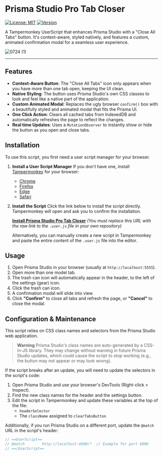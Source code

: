 # Prisma Studio Pro Tab Closer

[![License: MIT](https://img.shields.io/badge/License-MIT-yellow.svg)](https://opensource.org/licenses/MIT)
[![Version](https://img.shields.io/badge/version-1.0-blue.svg)](#)

A Tampermonkey UserScript that enhances Prisma Studio with a "Close All Tabs" button. It's context-aware, styled natively, and features a custom, animated confirmation modal for a seamless user experience.

![0724 (1)](https://github.com/user-attachments/assets/f02af5ce-9d27-4fda-a45b-26372cbff862)


---

## Features

-   **Context-Aware Button**: The "Close All Tabs" icon only appears when you have more than one tab open, keeping the UI clean.
-   **Native Styling**: The button uses Prisma Studio's own CSS classes to look and feel like a native part of the application.
-   **Custom Animated Modal**: Replaces the ugly browser `confirm()` box with a beautifully styled and animated modal that fits the Prisma UI.
-   **One Click Action**: Clears all cached tabs from IndexedDB and automatically refreshes the page to reflect the changes.
-   **Real time Updates**: Uses a `MutationObserver` to instantly show or hide the button as you open and close tabs.

## Installation

To use this script, you first need a user script manager for your browser.

1.  **Install a User Script Manager**
    If you don't have one, install [Tampermonkey](https://www.tampermonkey.net/) for your browser:
    -   [Chrome](https://chrome.google.com/webstore/detail/tampermonkey/dhdgffkkebhmkfjojejmpbldmpobfkfo)
    -   [Firefox](https://addons.mozilla.org/en-US/firefox/addon/tampermonkey/)
    -   [Edge](https://microsoftedge.microsoft.com/addons/detail/tampermonkey/iikmkjmpaadaobahmlepeloendndfphd)
    -   [Safari](https://apps.apple.com/us/app/tampermonkey/id1482490089)

2.  **Install the Script**
    Click the link below to install the script directly. Tampermonkey will open and ask you to confirm the installation.

    [**Install Prisma Studio Pro Tab Closer**](https://raw.githubusercontent.com/18jad/prisma-studio-tabs-closer/refs/heads/main/script.js)
    *(You must replace this URL with the raw link to the `.user.js` file in your own repository)*

    Alternatively, you can manually create a new script in Tampermonkey and paste the entire content of the `.user.js` file into the editor.

## Usage

1.  Open Prisma Studio in your browser (usually at `http://localhost:5555`).
2.  Open more than one model tab.
3.  The trash can icon will automatically appear in the header, to the left of the settings (gear) icon.
4.  Click the trash can icon.
5.  A confirmation modal will slide into view.
6.  Click **"Confirm"** to close all tabs and refresh the page, or **"Cancel"** to close the modal.

## Configuration & Maintenance

This script relies on CSS class names and selectors from the Prisma Studio web application.

> **Warning**
> Prisma Studio's class names are auto-generated by a CSS-in-JS library. They may change without warning in future Prisma Studio updates, which could cause the script to stop working (e.g., the button may not appear or may look wrong).

If the script breaks after an update, you will need to update the selectors in the script's code:

1.  Open Prisma Studio and use your browser's DevTools (Right-click > Inspect).
2.  Find the new class names for the header and the settings button.
3.  Edit the script in Tampermonkey and update these variables at the top of the file:
    -   `headerSelector`
    -   The `className` assigned to `clearTabsButton`

Additionally, if you run Prisma Studio on a different port, update the `@match` URL in the script's header:
```javascript
// ==UserScript==
// @match        http://localhost:6000/*  // Example for port 6000
// ==/UserScript==
```
